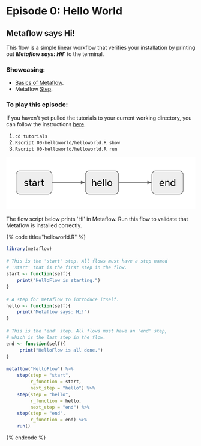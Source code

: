 # Episode 0: Hello World

## Metaflow says Hi!

This flow is a simple linear workflow that verifies your installation by printing out _**Metaflow says: Hi!**_' to the terminal.

### Showcasing:

* [Basics of Metaflow](../../../metaflow/basics.md).
* Metaflow [Step](../../../metaflow/basics.md#linear).

### To play this episode:

If you haven't yet pulled the tutorials to your current working directory, you can follow the instructions [here](../#pull-tutorials). 

1. `cd tutorials`
2. `Rscript 00-helloworld/helloworld.R show`
3. `Rscript 00-helloworld/helloworld.R run`

![](../../../.gitbook/assets/tutorial-episode-0.png)

The flow script below prints 'Hi' in Metaflow. Run this flow to validate that Metaflow is installed correctly.

{% code title="helloworld.R" %}
```r
library(metaflow)

# This is the 'start' step. All flows must have a step named 
# 'start' that is the first step in the flow.
start <- function(self){
    print("HelloFlow is starting.")
}

# A step for metaflow to introduce itself.
hello <- function(self){
    print("Metaflow says: Hi!") 
}

# This is the 'end' step. All flows must have an 'end' step, 
# which is the last step in the flow.
end <- function(self){
     print("HelloFlow is all done.")
}

metaflow("HelloFlow") %>%
    step(step = "start", 
         r_function = start, 
         next_step = "hello") %>%
    step(step = "hello", 
         r_function = hello,  
         next_step = "end") %>%
    step(step = "end", 
         r_function = end) %>% 
    run()
```
{% endcode %}

